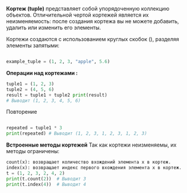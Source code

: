 **Кортеж (tuple)** представляет собой упорядоченную коллекцию объектов. Отличительной чертой кортежей является их неизменяемость: после создания кортежа вы не можете добавить, удалить или изменить его элементы.

Кортежи создаются с использованием круглых скобок (), разделяя элементы запятыми:

```python

example_tuple = (1, 2, 3, "apple", 5.6)

```



**Операции над кортежами :** 

```python
tuple1 = (1, 2, 3) 
tuple2 = (4, 5, 6) 
result = tuple1 + tuple2 print(result) 
# Выводит (1, 2, 3, 4, 5, 6)

```


Повторение 

```python

repeated = tuple1 * 3 
print(repeated) # Выводит (1, 2, 3, 1, 2, 3, 1, 2, 3)

```


**Встроенные методы кортежей**
Так как кортежи неизменяемы, их методы ограничены:

```python
count(x): возвращает количество вхождений элемента x в кортеж.
index(x): возвращает индекс первого вхождения элемента x в кортеж.
t = (1, 2, 3, 2, 4, 2)
print(t.count(2))  # Выводит 3
print(t.index(4))  # Выводит 4

```
